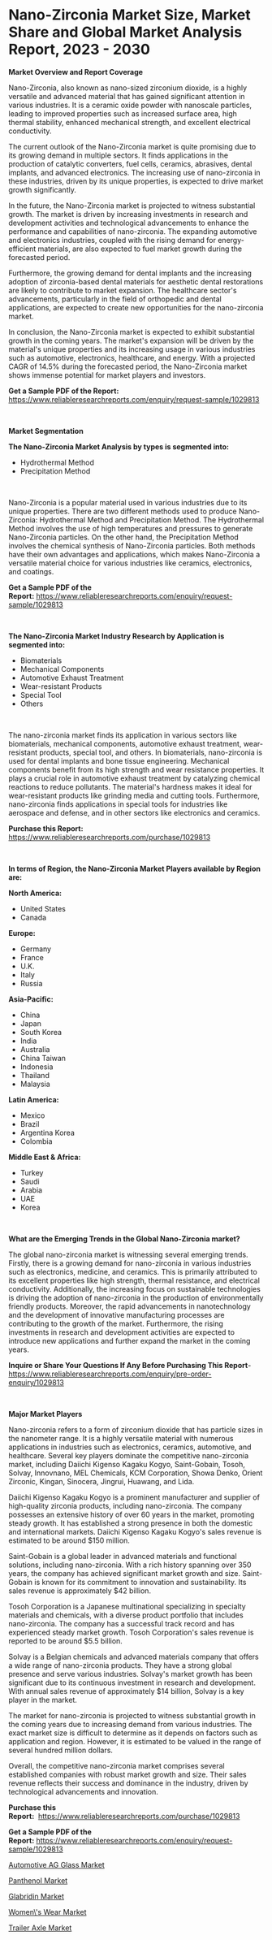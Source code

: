 <p><h1>Nano-Zirconia Market Size, Market Share and Global Market Analysis Report, 2023 - 2030</h1></p><p><strong>Market Overview and Report Coverage</strong></p>
<p><p>Nano-Zirconia, also known as nano-sized zirconium dioxide, is a highly versatile and advanced material that has gained significant attention in various industries. It is a ceramic oxide powder with nanoscale particles, leading to improved properties such as increased surface area, high thermal stability, enhanced mechanical strength, and excellent electrical conductivity.</p><p>The current outlook of the Nano-Zirconia market is quite promising due to its growing demand in multiple sectors. It finds applications in the production of catalytic converters, fuel cells, ceramics, abrasives, dental implants, and advanced electronics. The increasing use of nano-zirconia in these industries, driven by its unique properties, is expected to drive market growth significantly.</p><p>In the future, the Nano-Zirconia market is projected to witness substantial growth. The market is driven by increasing investments in research and development activities and technological advancements to enhance the performance and capabilities of nano-zirconia. The expanding automotive and electronics industries, coupled with the rising demand for energy-efficient materials, are also expected to fuel market growth during the forecasted period.</p><p>Furthermore, the growing demand for dental implants and the increasing adoption of zirconia-based dental materials for aesthetic dental restorations are likely to contribute to market expansion. The healthcare sector's advancements, particularly in the field of orthopedic and dental applications, are expected to create new opportunities for the nano-zirconia market.</p><p>In conclusion, the Nano-Zirconia market is expected to exhibit substantial growth in the coming years. The market's expansion will be driven by the material's unique properties and its increasing usage in various industries such as automotive, electronics, healthcare, and energy. With a projected CAGR of 14.5% during the forecasted period, the Nano-Zirconia market shows immense potential for market players and investors.</p></p>
<p><strong>Get a Sample PDF of the Report:</strong> <a href="https://www.reliableresearchreports.com/enquiry/request-sample/1029813">https://www.reliableresearchreports.com/enquiry/request-sample/1029813</a></p>
<p>&nbsp;</p>
<p><strong>Market Segmentation</strong></p>
<p><strong>The Nano-Zirconia Market Analysis by types is segmented into:</strong></p>
<p><ul><li>Hydrothermal Method</li><li>Precipitation Method</li></ul></p>
<p>&nbsp;</p>
<p><p>Nano-Zirconia is a popular material used in various industries due to its unique properties. There are two different methods used to produce Nano-Zirconia: Hydrothermal Method and Precipitation Method. The Hydrothermal Method involves the use of high temperatures and pressures to generate Nano-Zirconia particles. On the other hand, the Precipitation Method involves the chemical synthesis of Nano-Zirconia particles. Both methods have their own advantages and applications, which makes Nano-Zirconia a versatile material choice for various industries like ceramics, electronics, and coatings.</p></p>
<p><strong>Get a Sample PDF of the Report:</strong>&nbsp;<a href="https://www.reliableresearchreports.com/enquiry/request-sample/1029813">https://www.reliableresearchreports.com/enquiry/request-sample/1029813</a></p>
<p>&nbsp;</p>
<p><strong>The Nano-Zirconia Market Industry Research by Application is segmented into:</strong></p>
<p><ul><li>Biomaterials</li><li>Mechanical Components</li><li>Automotive Exhaust Treatment</li><li>Wear-resistant Products</li><li>Special Tool</li><li>Others</li></ul></p>
<p>&nbsp;</p>
<p><p>The nano-zirconia market finds its application in various sectors like biomaterials, mechanical components, automotive exhaust treatment, wear-resistant products, special tool, and others. In biomaterials, nano-zirconia is used for dental implants and bone tissue engineering. Mechanical components benefit from its high strength and wear resistance properties. It plays a crucial role in automotive exhaust treatment by catalyzing chemical reactions to reduce pollutants. The material's hardness makes it ideal for wear-resistant products like grinding media and cutting tools. Furthermore, nano-zirconia finds applications in special tools for industries like aerospace and defense, and in other sectors like electronics and ceramics.</p></p>
<p><strong>Purchase this Report:</strong>&nbsp; <a href="https://www.reliableresearchreports.com/purchase/1029813">https://www.reliableresearchreports.com/purchase/1029813</a></p>
<p>&nbsp;</p>
<p><strong>In terms of Region, the Nano-Zirconia Market Players available by Region are:</strong></p>
<p>
    <p> <strong> North America: </strong>
        <ul>
            <li>United States</li>
            <li>Canada</li>
        </ul>
        </p> 
    <p> <strong> Europe: </strong>
        <ul>
            <li>Germany</li>
            <li>France</li>
            <li>U.K.</li>
            <li>Italy</li>
            <li>Russia</li>
        </ul>
        </p> 
    <p> <strong> Asia-Pacific: </strong>
        <ul>
            <li>China</li>
            <li>Japan</li>
            <li>South Korea</li>
            <li>India</li>
            <li>Australia</li>
            <li>China Taiwan</li>
            <li>Indonesia</li>
            <li>Thailand</li>
            <li>Malaysia</li>
        </ul>
        </p> 
    <p> <strong> Latin America: </strong>
        <ul>
            <li>Mexico</li>
            <li>Brazil</li>
            <li>Argentina Korea</li>
            <li>Colombia</li>
        </ul>
        </p> 
    <p> <strong> Middle East & Africa: </strong>
        <ul>
            <li>Turkey</li>
            <li>Saudi</li>
            <li>Arabia</li>
            <li>UAE</li>
            <li>Korea</li>
        </ul>
    </p>
    </p>
<p>&nbsp;</p>
<p><strong>What are the Emerging Trends in the Global Nano-Zirconia market?</strong></p>
<p><p>The global nano-zirconia market is witnessing several emerging trends. Firstly, there is a growing demand for nano-zirconia in various industries such as electronics, medicine, and ceramics. This is primarily attributed to its excellent properties like high strength, thermal resistance, and electrical conductivity. Additionally, the increasing focus on sustainable technologies is driving the adoption of nano-zirconia in the production of environmentally friendly products. Moreover, the rapid advancements in nanotechnology and the development of innovative manufacturing processes are contributing to the growth of the market. Furthermore, the rising investments in research and development activities are expected to introduce new applications and further expand the market in the coming years.</p></p>
<p><strong>Inquire or Share Your Questions If Any Before Purchasing This Report</strong>- <a href="https://www.reliableresearchreports.com/enquiry/pre-order-enquiry/1029813">https://www.reliableresearchreports.com/enquiry/pre-order-enquiry/1029813</a></p>
<p>&nbsp;</p>
<p><strong>Major Market Players</strong></p>
<p><p>Nano-zirconia refers to a form of zirconium dioxide that has particle sizes in the nanometer range. It is a highly versatile material with numerous applications in industries such as electronics, ceramics, automotive, and healthcare. Several key players dominate the competitive nano-zirconia market, including Daiichi Kigenso Kagaku Kogyo, Saint-Gobain, Tosoh, Solvay, Innovnano, MEL Chemicals, KCM Corporation, Showa Denko, Orient Zirconic, Kingan, Sinocera, Jingrui, Huawang, and Lida.</p><p>Daiichi Kigenso Kagaku Kogyo is a prominent manufacturer and supplier of high-quality zirconia products, including nano-zirconia. The company possesses an extensive history of over 60 years in the market, promoting steady growth. It has established a strong presence in both the domestic and international markets. Daiichi Kigenso Kagaku Kogyo's sales revenue is estimated to be around $150 million.</p><p>Saint-Gobain is a global leader in advanced materials and functional solutions, including nano-zirconia. With a rich history spanning over 350 years, the company has achieved significant market growth and size. Saint-Gobain is known for its commitment to innovation and sustainability. Its sales revenue is approximately $42 billion.</p><p>Tosoh Corporation is a Japanese multinational specializing in specialty materials and chemicals, with a diverse product portfolio that includes nano-zirconia. The company has a successful track record and has experienced steady market growth. Tosoh Corporation's sales revenue is reported to be around $5.5 billion.</p><p>Solvay is a Belgian chemicals and advanced materials company that offers a wide range of nano-zirconia products. They have a strong global presence and serve various industries. Solvay's market growth has been significant due to its continuous investment in research and development. With annual sales revenue of approximately $14 billion, Solvay is a key player in the market.</p><p>The market for nano-zirconia is projected to witness substantial growth in the coming years due to increasing demand from various industries. The exact market size is difficult to determine as it depends on factors such as application and region. However, it is estimated to be valued in the range of several hundred million dollars.</p><p>Overall, the competitive nano-zirconia market comprises several established companies with robust market growth and size. Their sales revenue reflects their success and dominance in the industry, driven by technological advancements and innovation.</p></p>
<p><strong>Purchase this Report:</strong>&nbsp;&nbsp;<a href="https://www.reliableresearchreports.com/purchase/1029813">https://www.reliableresearchreports.com/purchase/1029813</a></p>
<p></p>
<p><strong>Get a Sample PDF of the Report:</strong>&nbsp;<a href="https://www.reliableresearchreports.com/enquiry/request-sample/1029813">https://www.reliableresearchreports.com/enquiry/request-sample/1029813</a></p>
<p><p><a href="https://github.com/RoccoManning/Market-Research-Report-List-1/blob/main/automotive-ag-glass-market.md">Automotive AG Glass Market</a></p><p><a href="https://www.linkedin.com/pulse/panthenol-market-research-report-unlocks-analysis-financial-im47e/">Panthenol Market</a></p><p><a href="https://www.linkedin.com/pulse/glabridin-market-size-share-global-analysis-report-2023-d2rpe/">Glabridin Market</a></p><p><a href="https://issuu.com/reportprime-2/docs/womens-wear-market-size-2030.pptx?fr=xKAE9_zU1NQ">Women\'s Wear Market</a></p><p><a href="https://medium.com/@jamesromero59/trailer-axle-market-size-growth-forecast-2023-2030-21fd12bbdacd">Trailer Axle Market</a></p></p>